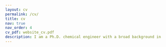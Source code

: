 ```yaml
---
layout: cv
permalink: /cv/
title: cv
nav: true
nav_order: 4
cv_pdf: website_cv.pdf
description: I am a Ph.D. chemical engineer with a broad background in bioinformatics and stochastic processes. This perspective has already made a drastic impact on bioinformatics best practices. I seek to bring it to industrial research and development, and work with interdisciplinary teams to help change the world of biotech.
---
```

